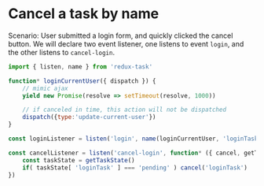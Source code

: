 # Cancel a task by name

Scenario: User submitted a  login form, and quickly clicked the cancel button.
We will declare two event listener, one listens to event `login`, and the other listens to `cancel-login`.

```javascript
import { listen, name } from 'redux-task'

function* loginCurrentUser({ dispatch }) {
	// mimic ajax
	yield new Promise(resolve => setTimeout(resolve, 1000))

	// if canceled in time, this action will not be dispatched
	dispatch({type:'update-current-user'})
}

const loginListener = listen('login', name(loginCurrentUser, 'loginTask'))

const cancelListener = listen('cancel-login', function* ({ cancel, getTaskState }) {
	const taskState = getTaskState()
	if( taskState[ 'loginTask' ] === 'pending' ) cancel('loginTask')
})
```
